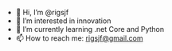 - 👋 Hi, I’m @rigsjf
- 👀 I’m interested in innovation
- 🌱 I’m currently learning .net Core and Python
- 📫 How to reach me: rigsjf@gmail.com

<!---
rigsjf/rigsjf is a ✨ special ✨ repository because its `README.md` (this file) appears on your GitHub profile.
You can click the Preview link to take a look at your changes.
--->
